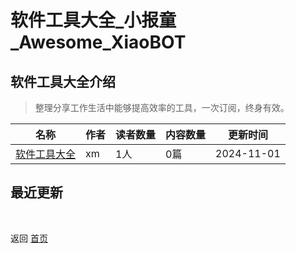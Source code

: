# 软件工具大全_小报童_Awesome_XiaoBOT

## 软件工具大全介绍
> 整理分享工作生活中能够提高效率的工具，一次订阅，终身有效。  
  


|名称|作者|读者数量|内容数量|更新时间|
|---|---|---|---|---|
|[软件工具大全](https://xiaobot.net/p/yucca01?refer=0b133df9-27dc-423b-8101-639049001c13)|xm|1人|0篇|2024-11-01|

## 最近更新



<a href="https://github.com/Reno9527/awesome-xiaobot" style="color: white; text-decoration: none;">awesome-xiaobot</a>

返回 [首页](../README.md)
